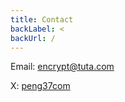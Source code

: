 ```yaml
---
title: Contact
backLabel: <
backUrl: /
---
```


Email: encrypt@tuta.com

X: [peng37com](https://x.com/peng37com/)
